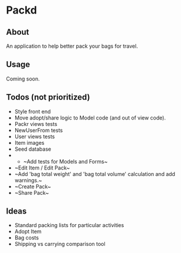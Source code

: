 # Packd

## About

An application to help better pack your bags for travel. 

## Usage

Coming soon.

## Todos (not prioritized)

* Style front end
* Move adopt/share logic to Model code (and out of view code).
* Packr views tests
* NewUserFrom tests
* User views tests
* Item images
* Seed database
* * ~Add tests for Models and Forms~
* ~Edit Item / Edit Pack~
* ~Add 'bag total weight' and 'bag total volume' calculation and add warnings.~ 
* ~Create Pack~
* ~Share Pack~

## Ideas

* Standard packing lists for particular activities
* Adopt Item
* Bag costs
* Shipping vs carrying comparison tool
